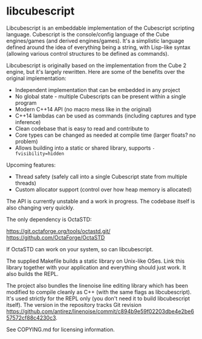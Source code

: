 # libcubescript

Libcubescript is an embeddable implementation of the Cubescript scripting
language. Cubescript is the console/config language of the Cube engines/games
(and derived engines/games). It's a simplistic language defined around the
idea of everything being a string, with Lisp-like syntax (allowing various
control structures to be defined as commands).

Libcubescript is originally based on the implementation from the Cube 2 engine,
but it's largely rewritten. Here are some of the benefits over the original
implementation:

* Independent implementation that can be embedded in any project
* No global state - multiple Cubescripts can be present within a single program
* Modern C++14 API (no macro mess like in the original)
* C++14 lambdas can be used as commands (including captures and type inference)
* Clean codebase that is easy to read and contribute to
* Core types can be changed as needed at compile time (larger floats? no problem)
* Allows building into a static or shared library, supports `-fvisibility=hidden`

Upcoming features:

* Thread safety (safely call into a single Cubescript state from multiple threads)
* Custom allocator support (control over how heap memory is allocated)

The API is currently unstable and a work in progress. The codebase itself is
also changing very quickly.

The only dependency is OctaSTD:

https://git.octaforge.org/tools/octastd.git/  
https://github.com/OctaForge/OctaSTD

If OctaSTD can work on your system, so can libcubescript.

The supplied Makefile builds a static library on Unix-like OSes. Link this
library together with your application and everything should just work. It also
builds the REPL.

The project also bundles the linenoise line editing library which has been modified
to compile cleanly as C++ (with the same flags as libcubescript). It's used strictly
for the REPL only (you don't need it to build libcubescript itself). The version
in the repository tracks Git revision https://github.com/antirez/linenoise/commit/c894b9e59f02203dbe4e2be657572cf88c4230c3.

See COPYING.md for licensing information.
